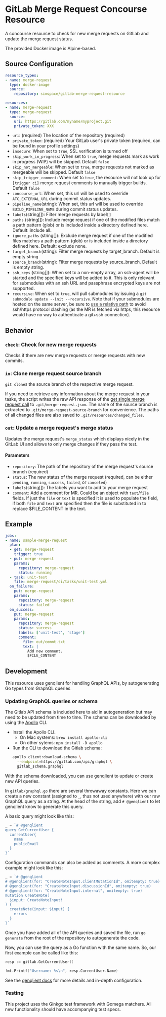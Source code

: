 # GitLab Merge Request Concourse Resource

A concourse resource to check for new merge requests on GitLab and update the merge request status.

The provided Docker image is Alpine-based.

## Source Configuration

```yaml
resource_types:
- name: merge-request
  type: docker-image
  source:
    repository: simspace/gitlab-merge-request-resource

resources:
- name: merge-request
  type: merge-request
  source:
    uri: https://gitlab.com/myname/myproject.git
    private_token: XXX
```

* `uri`: (required) The location of the repository (required)
* `private_token`: (required) Your GitLab user's private token (required, can be found in your profile settings)
* `insecure`: When set to `true`, SSL verification is turned off 
* `skip_work_in_progress`: When set to `true`, merge requests mark as work in progress (WIP) will be skipped. Default `false`
* `skip_not_mergeable`: When set to `true`, merge requests not marked as mergeable will be skipped. Default `false`
* `skip_trigger_comment`: When set to `true`, the resource will not look up for `[trigger ci]` merge request comments to manually trigger builds. Default `false`
* `concourse_url`: When set, this url will be used to override `ATC_EXTERNAL_URL` during commit status updates.
* `pipeline_name`(string): When set, this url will be used to override `BUILD_PIPELINE_NAME` during commit status updates.
* `labels`(string[]): Filter merge requests by label`[]`
* `paths` (string[]): Include merge request if one of the modified files match a path pattern (glob) or is included inside a directory defined here. Default: include all. 
* `ignore_paths` (string[]): Exclude merge request if one of the modified files matches a path pattern (glob) or is included inside a directory defined here. Default: exclude none. 
* `target_branch`(string): Filter merge requests by target_branch. Default is empty string.
* `source_branch`(string): Filter merge requests by source_branch. Default is empty string.
* `ssh_keys` (string[]): When set to a non-empty array, an ssh-agent will be started and the specified keys will be added to it.  This is only relevant for submodules with an ssh URL and passphrase encrypted keys are not supported.
* `recursive`: When set to `true`, will pull submodules by issuing a `git submodule update --init --recursive`.  Note that if your submodules are hosted on the same server, be sure to [use a relative path](https://www.gniibe.org/memo/software/git/using-submodule.html) to avoid ssh/https protocol clashing (as the MR is fetched via https, this resource would have no way to authenticate a git+ssh connection).

## Behavior

### `check`: Check for new merge requests

Checks if there are new merge requests or merge requests with new commits.

### `in`: Clone merge request source branch

`git clone`s the source branch of the respective merge request.

If you need to retrieve any information about the merge request in your tasks, the script writes the raw API response of the
[get single merge request call](https://docs.gitlab.com/ee/api/merge_requests.html#get-single-mr) to `.git/merge-request.json`. 
The name of the source branch is extracted to `.git/merge-request-source-branch` for convenience. 
The paths of all changed files are also saved to
`.git/resources/changed_files`.

### `out`: Update a merge request's merge status

Updates the merge request's `merge_status` which displays nicely in the GitLab UI and allows to only merge changes if they pass the test.

#### Parameters

* `repository`: The path of the repository of the merge request's source branch (required)
* `status`: The new status of the merge request (required, can be either `pending`, `running`, `success`, `failed`, or `canceled`)
* `labels`(string[]): The labels you want to add to your merge request
* `comment`: Add a comment for MR. Could be an object with `text`/`file` fields. If just the `file` or `text` is specified it is used to populate the field, if both `file` and `text` are specified then the file is substituted in to replace $FILE_CONTENT in the text.

## Example

```yaml
jobs:
- name: sample-merge-request
  plan:
  - get: merge-request
    trigger: true
  - put: merge-request
    params:
      repository: merge-request
      status: running
  - task: unit-test
    file: merge-request/ci/tasks/unit-test.yml
  on_failure:
    put: merge-request
    params:
      repository: merge-request
      status: failed
  on_success:
    put: merge-request
    params:
      repository: merge-request
      status: success
      labels: ['unit-test', 'stage']
      comment:
        file: out/commt.txt
        text: |
          Add new comment.
          $FILE_CONTENT
```
## Development

This resource uses genqlient for handling GraphQL APIs, by autogenerating Go
types from GraphQL queries. 

### Updating GraphQL queries or schema
The Gitlab API schema is included here to aid in
autogeneration but may need to be updated from time to time. The schema can be
downloaded by using the [Apollo](https://www.apollographql.com/docs/devtools/cli/) CLI.

* Install the Apollo CLI.
    * On Mac systems: `brew install apollo-cli`
    * On other sytems: `npm install -D apollo`
* Run the CLI to download the Gitlab schema:
    ```sh
    apollo client:download-schema \
      --endpoint=https://gitlab.com/api/graphql \
      gitlab_schema.graphql
    ```

With the schema downloaded, you can use genqlient to update or create new API
queries.

In `gitlab/graphql.go` there are several throwaway constants. Here we can
create a new constant (assigned to `_`, thus not used anywhere) with our raw
GraphQL query as a string. At the head of the string, add `# @genqlient` to let
genqlient know to generate this query.

A basic query might look like this:
```go
_ = `# @genqlient
query GetCurrentUser {
  currentUser{
    name
    publicEmail
  }
}`
```

Configuration commands can also be added as comments. A more complex example
might look like this: 
```go
_ = `# @genqlient
# @genqlient(for: "CreateNoteInput.clientMutationId", omitempty: true)
# @genqlient(for: "CreateNoteInput.discussionId", omitempty: true)
# @genqlient(for: "CreateNoteInput.internal", omitempty: true)
mutation CreateNote(
  $input: CreateNoteInput!
) {
  createNote(input: $input) {
    errors
  }
}`
```

Once you have added all of the API queries and saved the file, run `go
generate` from the root of the repository to autogenerate the code.

Now, you can use the query as a Go function with the same name. So, our first
example can be called like this:
```go
resp := gitlab.GetCurrentUser()

fmt.Printf("Username: %s\n", resp.CurrentUser.Name)
```

See the
[genqlient
docs](https://github.com/Khan/genqlient/blob/main/docs/INTRODUCTION.md) for
more details and in-depth configuration.


### Testing
This project uses the Ginkgo test framework with Gomega matchers. All new
functionality should have accompanying test specs.
